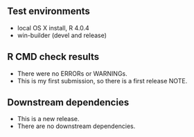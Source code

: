 ## Test environments

* local OS X install, R 4.0.4
* win-builder (devel and release)

## R CMD check results

* There were no ERRORs or WARNINGs. 
* This is my first submission, so there is a first release NOTE. 

## Downstream dependencies

* This is a new release.
* There are no downstream dependencies. 
